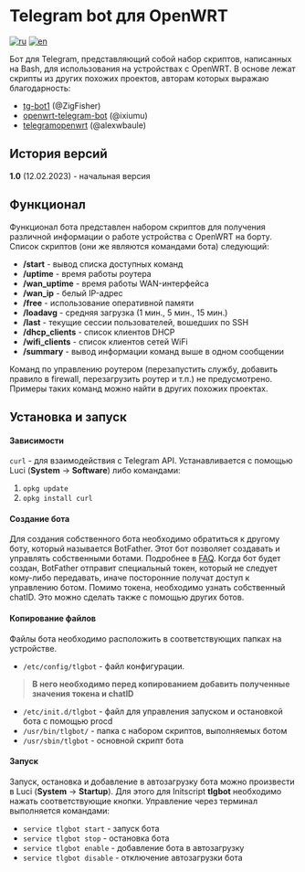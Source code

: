 # Telegram bot для OpenWRT

[![ru](https://img.shields.io/badge/lang-ru-red.svg)](https://github.com/varakh/tlgbot/blob/main/README.md)
[![en](https://img.shields.io/badge/lang-en-blue.svg)](https://github.com/varakh/tlgbot/blob/main/README.en.md)

Бот для Telegram, представляющий собой набор скриптов, написанных на Bash, для использования на устройствах с OpenWRT.
В основе лежат скрипты из других похожих проектов, авторам которых выражаю благодарность:

 * [tg-bot1](https://github.com/ZigFisher/glutinium/tree/master/tg-bot1) (@ZigFisher) 
 * [openwrt-telegram-bot](https://github.com/ixiumu/openwrt-telegram-bot) (@ixiumu) 
 * [telegramopenwrt](https://github.com/alexwbaule/telegramopenwrt) (@alexwbaule)

## История версий

**1.0** (12.02.2023) - начальная версия

## Функционал

Функционал бота представлен набором скриптов для получения различной информации о работе устройства с OpenWRT на борту. 
Список скриптов (они же являются командами бота) следующий:

* **/start** - вывод списка доступных команд
* **/uptime** - время работы роутера
* **/wan_uptime** - время работы WAN-интерфейса 
* **/wan_ip** - белый IP-адрес
* **/free** - использование оперативной памяти
* **/loadavg** - средняя загрузка (1 мин., 5 мин., 15 мин.)
* **/last** - текущие сессии пользователей, вошедших по SSH
* **/dhcp_clients** - список клиентов DHCP
* **/wifi_clients** - список клиентов сетей WiFi
* **/summary** - вывод информации команд выше в одном сообщении

Команд по управлению роутером (перезапустить службу, добавить правило в firewall, перезагрузить роутер и т.п.) не предусмотрено. Примеры таких команд можно найти в других похожих проектах. 

## Установка и запуск

#### Зависимости

`curl` - для взаимодействия с Telegram API. Устанавливается с помощью Luci (**System** -> **Software**) либо командами:

1. `opkg update`
2. `opkg install curl`

#### Создание бота 

Для создания собственного бота необходимо обратиться к другому боту, который называется BotFather. Этот бот позволяет создавать и управлять собственными ботами. Подробнее в [FAQ](https://core.telegram.org/bots/faq#how-do-i-create-a-bot).
Когда бот будет создан, BotFather отправит специальный токен, который не следует кому-либо передавать, иначе посторонние получат доступ к управлению ботом. 
Помимо токена, необходимо узнать собственный chatID. Это можно сделать также с помощью других ботов.  

#### Копирование файлов

Файлы бота необходимо расположить в соответствующих папках на устройстве.

* `/etc/config/tlgbot` - файл конфигурации. 
> **В него необходимо перед копированием добавить полученные значения токена и chatID**

* `/etc/init.d/tlgbot` - файл для управления запуском и остановкой бота с помощью procd
* `/usr/bin/tlgbot/` - папка с набором скриптов, выполняемых ботом
* `/usr/sbin/tlgbot` - основной скрипт бота

#### Запуск

Запуск, остановка и добавление в автозагрузку бота можно произвести в Luci (**System** -> **Startup**). Для этого для Initscript **tlgbot** необходимо нажать соответствующие кнопки.
Управление через терминал выполняется командами:

* `service tlgbot start` - запуск бота
* `service tlgbot stop` - остановка бота
* `service tlgbot enable` - добавление бота в автозагрузку
* `service tlgbot disable` - отключение автозагрузки бота
